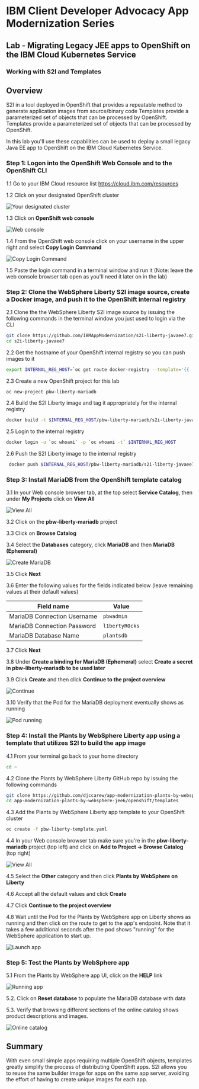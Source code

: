 # IBM Client Developer Advocacy App Modernization Series

## Lab - Migrating Legacy JEE apps to OpenShift on the IBM Cloud Kubernetes Service

### Working with S2I and Templates

## Overview

S2I in a tool deployed in OpenShift that provides a repeatable method to generate application images from source/binary code Templates provide a parameterized set of objects that can be processed by OpenShift. Templates provide a parameterized set of objects that can be processed by OpenShift.

In this lab you'll use these  capabilities can be used to deploy a small legacy  Java EE app to OpenShift on the IBM Cloud Kubernetes Service.

### Step 1: Logon into the OpenShift Web Console and to the OpenShift CLI

1.1 Go to your IBM Cloud resource list https://cloud.ibm.com/resources

1.2 Click on  your designated OpenShift cluster

   ![Your designated cluster](images/ss1.png)

1.3 Click on **OpenShift web console**

   ![Web console](images/ss2.png)

1.4 From the OpenShift web console click on your username in the upper right and select **Copy Login Command**

   ![Copy Login Command](images/ss3.png)

1.5 Paste the login command in a terminal window and run it (Note: leave the web console browser tab open as you'll need it later on in the lab)

### Step 2: Clone the WebSphere Liberty S2I image source, create a Docker image,  and push it to the OpenShift internal registry

2.1 Clone the  the WebSphere Liberty S2I image source by issuing the following commands in the terminal window you just used to login via the CLI

   ```bash
   git clone https://github.com/IBMAppModernization/s2i-liberty-javaee7.git
   cd s2i-liberty-javaee7
   ```

2.2 Get the hostname of your OpenShift internal registry so you can push images to it

   ```bash
   export INTERNAL_REG_HOST=`oc get route docker-registry --template='{{ .spec.host }}' -n default`
   ```
2.3 Create a new OpenShift project for this lab

   ```bash
   oc new-project pbw-liberty-mariadb
   ```

2.4 Build the S2I Liberty image and tag it appropriately for the internal registry

   ```bash
   docker build -t $INTERNAL_REG_HOST/pbw-liberty-mariadb/s2i-liberty-javaee7:1.0 .
   ```

2.5 Login to the internal registry

   ```bash
   docker login -u `oc whoami` -p `oc whoami -t` $INTERNAL_REG_HOST
   ```
2.6 Push the S2I Liberty image to the internal registry

   ```bash
    docker push $INTERNAL_REG_HOST/pbw-liberty-mariadb/s2i-liberty-javaee7:1.0
   ```

### Step 3: Install MariaDB from the OpenShift template catalog

3.1 In your Web console browser tab, at the top select **Service Catalog**, then under **My Projects** click on **View All**

   ![View All](images/ss4.png)

3.2 Click on the **pbw-liberty-mariadb** project

3.3 Click on **Browse Catalog**

3.4 Select the **Databases** category, click **MariaDB** and then **MariaDB (Ephemeral)**

   ![Create MariaDB](images/ss5.png)

3.5 Click **Next**

3.6 Enter the following values for the fields indicated below (leave remaining values at their default values)

| Field name | Value |
| ---------- | ----- |
| MariaDB Connection Username | `pbwadmin` |
| MariaDB Connection Password | `l1bertyR0cks` |
| MariaDB Database Name | `plantsdb`|

3.7 Click **Next**

3.8 Under **Create a binding for MariaDB (Ephemeral)** select **Create a secret in pbw-liberty-mariadb to be used later**

3.9 Click **Create** and then click **Continue to the project overview**

   ![Continue](images/ss6.png)

3.10 Verify that the Pod for the MariaDB deployment eventually shows as running

   ![Pod running](images/ss7.png)

### Step 4: Install the Plants by WebSphere Liberty app using a template that utilizes S2I to build the app image   

4.1 From your terminal go back to your home directory

   ```bash
   cd ~
   ```

4.2 Clone the Plants by WebSphere Liberty GitHub repo by issuing the following commands

   ```bash
   git clone https://github.com/djccarew/app-modernization-plants-by-websphere-jee6
   cd app-modernization-plants-by-websphere-jee6/openshift/templates
   ```
4.3 Add the Plants by WebSphere Liberty app template to your OpenShift cluster

   ```bash
   oc create -f pbw-liberty-template.yaml
   ```
4.4 In your Web console browser tab make sure you're in the **pbw-liberty-mariadb** project (top left) and click on **Add to Project -> Browse Catalog** (top right)

   ![View All](images/ss8.png)

4.5 Select the **Other** category and then click **Plants by WebSphere on Liberty**

4.6 Accept all the default values and click **Create**

4.7 Click  **Continue to the project overview**

4.8 Wait until the Pod for the Plants by WebSphere app on Liberty shows as running and then click on the route to get to the app's endpoint. Note that it takes a few additional seconds after the pod shows "running" for the WebSphere application to start up.

   ![Launch app](images/ss9.png)

### Step 5: Test the Plants by WebSphere app

5.1 From the Plants by WebSphere app UI, click on the **HELP** link

   ![Running app](images/ss10.png)

5.2. Click on **Reset database** to populate the MariaDB database with data

5.3. Verify that browsing different sections of the online catalog shows product descriptions and images.

   ![Online catalog](images/ss11.png)

## Summary

With even small simple apps requiring multiple OpenShift  objects,  templates  greatly simplify the process of distributing OpenShift  apps. S2I allows you to reuse the  same builder image for apps on the same app server, avoiding  the effort of having to create unique images for each app.
